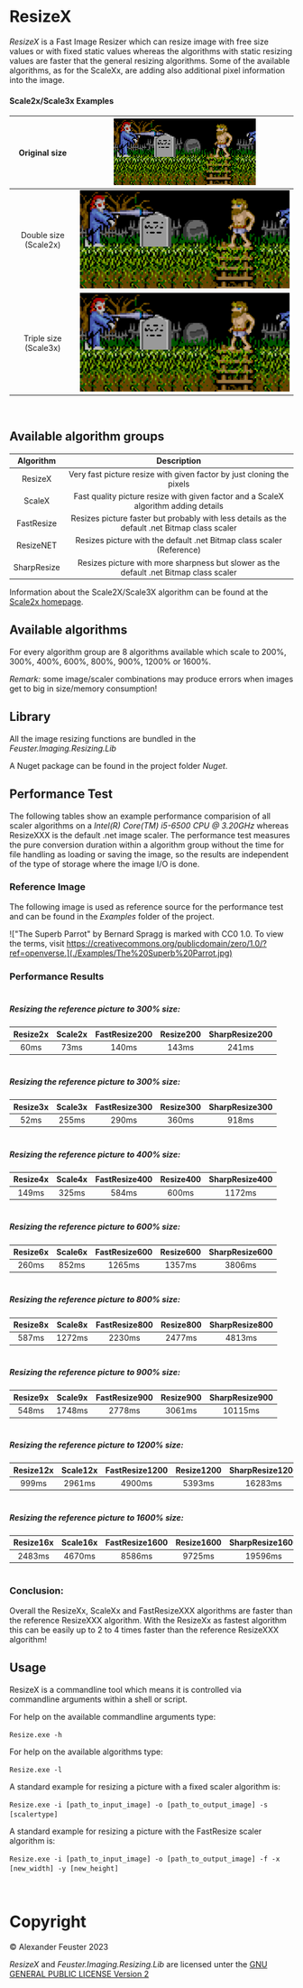 # ResizeX

_ResizeX_ is a Fast Image Resizer which can resize image with free size values or with fixed static values whereas the algorithms with static resizing values are faster that the general resizing algorithms. Some of the available algorithms, as for the ScaleXx, are adding also additional pixel information into the image.

#### Scale2x/Scale3x Examples

|Original size |![Source](./Examples/Example.png) |
|:----:|:----:|
|Double size (Scale2x) |![Source](./Examples/Example-Scale2x.png) |
|Triple size (Scale3x) |![Source](./Examples/Example-Scale3x.png) |

&nbsp;
&nbsp;
&nbsp;

## Available algorithm groups

|Algorithm|Description|
|:----:|:----:|
| ResizeX | Very fast picture resize with given factor by just cloning the pixels |
| ScaleX | Fast quality picture resize with given factor and a ScaleX algorithm adding details |
| FastResize | Resizes picture faster but probably with less details as the default .net Bitmap class scaler |
| ResizeNET | Resizes picture with the default .net Bitmap class scaler (Reference) |
| SharpResize | Resizes picture with more sharpness but slower as the default .net Bitmap class scaler |

Information about the Scale2X/Scale3X algorithm can be found at the [Scale2x homepage](https://www.scale2x.it/).

## Available algorithms

For every algorithm group are 8 algorithms available which scale to 200%, 300%, 400%, 600%, 800%, 900%, 1200% or 1600%.

_Remark:_ some image/scaler combinations may produce errors when images get to big in size/memory consumption!

## Library

All the image resizing functions are bundled in the _Feuster.Imaging.Resizing.Lib_

A Nuget package can be found in the project folder _Nuget_.

## Performance Test

The following tables show an example performance comparision of all scaler algorithms on a _Intel(R) Core(TM) i5-6500 CPU @ 3.20GHz_ whereas ResizeXXX is the default .net image scaler.
The performance test measures the pure conversion duration within a algorithm group without the time for file handling as loading or saving the image, so the results are independent of the type of storage where the image I/O is done.

### Reference Image

The following image is used as reference source for the performance test and can be found in the _Examples_ folder of the project.

!["The Superb Parrot" by Bernard Spragg is marked with CC0 1.0. To view the terms, visit https://creativecommons.org/publicdomain/zero/1.0/?ref=openverse.](./Examples/The%20Superb%20Parrot.jpg)


### Performance Results
 #
##### __Resizing the reference picture to 300% size:__
| Resize2x | Scale2x | FastResize200 | Resize200 | SharpResize200 |
|:----:|:----:|:----:|:----:|:----:|
| 60ms | 73ms | 140ms | 143ms | 241ms |
 #
##### __Resizing the reference picture to 300% size:__

| Resize3x | Scale3x | FastResize300 | Resize300 | SharpResize300 |
|:----:|:----:|:----:|:----:|:----:|
| 52ms | 255ms | 290ms | 360ms | 918ms |
 #
##### __Resizing the reference picture to 400% size:__

| Resize4x | Scale4x | FastResize400 | Resize400 | SharpResize400 |
|:----:|:----:|:----:|:----:|:----:|
| 149ms | 325ms | 584ms | 600ms | 1172ms |
 #
##### __Resizing the reference picture to 600% size:__

| Resize6x | Scale6x | FastResize600 | Resize600 | SharpResize600 |
|:----:|:----:|:----:|:----:|:----:|
| 260ms | 852ms | 1265ms | 1357ms | 3806ms |
 #
##### __Resizing the reference picture to 800% size:__

| Resize8x | Scale8x | FastResize800 | Resize800 | SharpResize800 |
|:----:|:----:|:----:|:----:|:----:|
| 587ms | 1272ms | 2230ms | 2477ms | 4813ms |
 #
##### __Resizing the reference picture to 900% size:__

| Resize9x | Scale9x | FastResize900 | Resize900 | SharpResize900 |
|:----:|:----:|:----:|:----:|:----:|
| 548ms | 1748ms | 2778ms | 3061ms | 10115ms |
 #
##### __Resizing the reference picture to 1200% size:__

| Resize12x | Scale12x | FastResize1200 | Resize1200 | SharpResize1200 |
|:----:|:----:|:----:|:----:|:----:|
| 999ms | 2961ms | 4900ms | 5393ms | 16283ms |
 #
##### __Resizing the reference picture to 1600% size:__

| Resize16x | Scale16x | FastResize1600 | Resize1600 | SharpResize1600 |
|:----:|:----:|:----:|:----:|:----:|
| 2483ms | 4670ms | 8586ms | 9725ms | 19596ms |
 #

### __Conclusion:__

Overall the ResizeXx, ScaleXx and FastResizeXXX algorithms are faster than the reference ResizeXXX algorithm.
With the ResizeXx as fastest algorithm this can be easily up to 2 to 4 times faster than the reference ResizeXXX algorithm!

## Usage

ResizeX is a commandline tool which means it is controlled via commandline arguments within a shell or script.

For help on the available commandline arguments type:

`Resize.exe -h`

For help on the available algorithms type:

`Resize.exe -l`

A standard example for resizing a picture with a fixed scaler algorithm is:

`Resize.exe -i [path_to_input_image] -o [path_to_output_image] -s [scalertype]`


A standard example for resizing a picture with the FastResize scaler algorithm is:

`Resize.exe -i [path_to_input_image] -o [path_to_output_image] -f -x [new_width] -y [new_height]`

&nbsp;
&nbsp;
&nbsp;
# Copyright

© Alexander Feuster 2023

_ResizeX_ and _Feuster.Imaging.Resizing.Lib_ are licensed unter the [GNU GENERAL PUBLIC LICENSE Version 2](gpl-2.0.txt)
